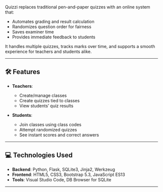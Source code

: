 Quizzi replaces traditional pen-and-paper quizzes with an online system that:
- Automates grading and result calculation
- Randomizes question order for fairness
- Saves examiner time
- Provides immediate feedback to students

It handles multiple quizzes, tracks marks over time, and supports a smooth experience for teachers and students alike.

---

## 🛠 Features

- **Teachers**:
  - Create/manage classes
  - Create quizzes tied to classes
  - View students’ quiz results

- **Students**:
  - Join classes using class codes
  - Attempt randomized quizzes
  - See instant scores and correct answers

---

## 💻 Technologies Used

- **Backend**: Python, Flask, SQLite3, Jinja2, Werkzeug
- **Frontend**: HTML5, CSS3, Bootstrap 5.3, JavaScript ES13
- **Tools**: Visual Studio Code, DB Browser for SQLite

---
